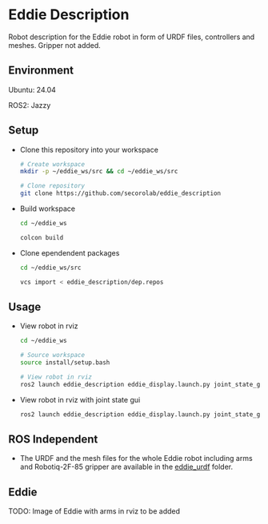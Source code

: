 # Eddie Description

Robot description for the Eddie robot in form of URDF files, controllers and meshes.
Gripper not added.

## Environment

  Ubuntu: 24.04

  ROS2: Jazzy

## Setup

- Clone this repository into your workspace

  ```bash
  # Create workspace
  mkdir -p ~/eddie_ws/src && cd ~/eddie_ws/src

  # Clone repository
  git clone https://github.com/secorolab/eddie_description
  ```

- Build workspace

  ```bash
  cd ~/eddie_ws

  colcon build
  ```

- Clone ependendent packages

    ```bash
  cd ~/eddie_ws/src

  vcs import < eddie_description/dep.repos
  ```

## Usage

- View robot in rviz

  ```bash
  cd ~/eddie_ws

  # Source workspace
  source install/setup.bash

  # View robot in rviz
  ros2 launch eddie_description eddie_display.launch.py joint_state_gui:=false
  ```

- View robot in rviz with joint state gui

  ```bash
  ros2 launch eddie_description eddie_display.launch.py joint_state_gui:=true
  ```

## ROS Independent

- The URDF and the mesh files for the whole Eddie robot including arms and Robotiq-2F-85 gripper are
  available in the [eddie_urdf](eddie_urdf) folder.

## Eddie

TODO: Image of Eddie with arms in rviz to be added
